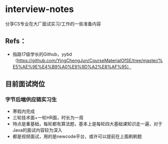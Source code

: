 # interview-notes
分享CS专业在大厂面试实习/工作的一些准备内容



## Refs：

- 指路17级学长的Github，yybd（https://github.com/YingChengJun/CourseMaterialOfSE/tree/master/%E5%AE%9E%E4%B9%A0%E9%9D%A2%E8%AF%95）



## 目前面试岗位

### 字节后端供应链实习生

- 寒假内完成
- 三轮技术面+一轮HR面，时长为一周
- 特点是重基础，每轮都有算法题，基本上是每轮四大基础课知识走一遍，对于Java的面试内容较为深入
- 都是视频面试，用的是newcode平台，或许可以提前在上面刷刷题




